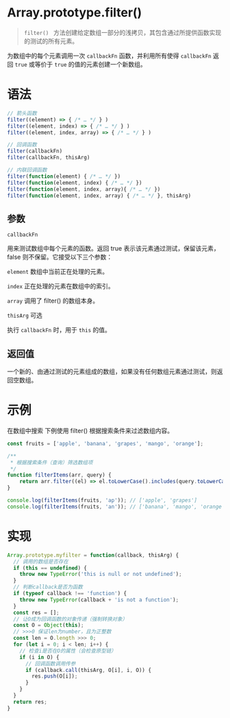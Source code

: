 # Array.prototype.filter()

> `filter() ` 方法创建给定数组一部分的浅拷贝，其包含通过所提供函数实现的测试的所有元素。

为数组中的每个元素调用一次 `callbackFn` 函数，并利用所有使得 `callbackFn` 返回 `true` 或等价于 `true` 的值的元素创建一个新数组。

# 语法

```js
// 箭头函数
filter((element) => { /* … */ } )
filter((element, index) => { /* … */ } )
filter((element, index, array) => { /* … */ } )

// 回调函数
filter(callbackFn)
filter(callbackFn, thisArg)

// 内联回调函数
filter(function(element) { /* … */ })
filter(function(element, index) { /* … */ })
filter(function(element, index, array){ /* … */ })
filter(function(element, index, array) { /* … */ }, thisArg)
```

## 参数

`callbackFn`

  用来测试数组中每个元素的函数。返回 true 表示该元素通过测试，保留该元素，false 则不保留。它接受以下三个参数：

  `element`
  数组中当前正在处理的元素。

  `index`
  正在处理的元素在数组中的索引。

  `array`
  调用了 filter() 的数组本身。

`thisArg` 可选

  执行 `callbackFn` 时，用于 `this` 的值。

## 返回值

一个新的、由通过测试的元素组成的数组，如果没有任何数组元素通过测试，则返回空数组。

# 示例

在数组中搜索
下例使用 filter() 根据搜索条件来过滤数组内容。

```js
const fruits = ['apple', 'banana', 'grapes', 'mango', 'orange'];

/**
 * 根据搜索条件（查询）筛选数组项
 */
function filterItems(arr, query) {
    return arr.filter((el) => el.toLowerCase().includes(query.toLowerCase()));
}

console.log(filterItems(fruits, 'ap')); // ['apple', 'grapes']
console.log(filterItems(fruits, 'an')); // ['banana', 'mango', 'orange']
```

# 实现

```js
Array.prototype.myfilter = function(callback, thisArg) {
  // 调用的数组是否存在
  if (this == undefined) {
    throw new TypeError('this is null or not undefined');
  }
  // 判断callback是否为函数
  if (typeof callback !== 'function') {
    throw new TypeError(callback + 'is not a function');
  }
  const res = [];
  // 让O成为回调函数的对象传递（强制转换对象）
  const O = Object(this);
  // >>>0 保证len为number，且为正整数
  const len = O.length >>> 0;
  for (let i = 0; i < len; i++) {
    // 检查i是否在O的属性（会检查原型链）
    if (i in O) {
      // 回调函数调用传参
      if (callback.call(thisArg, O[i], i, O)) {
        res.push(O[i]);
      }
    }
  }
  return res;
}
```